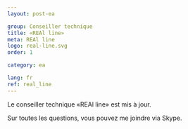 ```yaml
---
layout: post-ea

group: Conseiller technique
title: «REAl line»
meta: REAl line
logo: real-line.svg
order: 1

category: ea

lang: fr
ref: real_line
---
```


Le conseiller technique «REAl line» est mis à jour.

Sur toutes les questions, vous pouvez me joindre via Skype.
